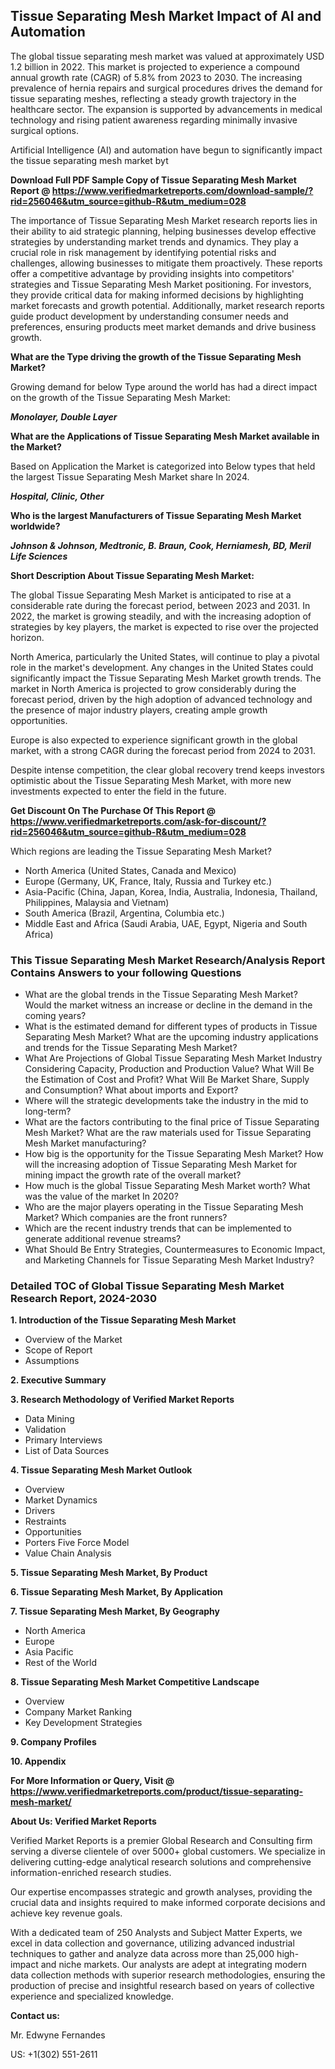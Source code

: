 <h2>Tissue Separating Mesh Market Impact of AI and Automation</h2><p>The global tissue separating mesh market was valued at approximately USD 1.2 billion in 2022. This market is projected to experience a compound annual growth rate (CAGR) of 5.8% from 2023 to 2030. The increasing prevalence of hernia repairs and surgical procedures drives the demand for tissue separating meshes, reflecting a steady growth trajectory in the healthcare sector. The expansion is supported by advancements in medical technology and rising patient awareness regarding minimally invasive surgical options.</p><p>Artificial Intelligence (AI) and automation have begun to significantly impact the tissue separating mesh market byt</p><p id="" class=""><strong>Download Full PDF Sample Copy of Tissue Separating Mesh Market Report @ <a href="https://www.verifiedmarketreports.com/download-sample/?rid=256046&utm_source=github-R&utm_medium=028" target="_blank">https://www.verifiedmarketreports.com/download-sample/?rid=256046&utm_source=github-R&utm_medium=028</a></strong></p><p>The importance of&nbsp;Tissue Separating Mesh Market research reports lies in their ability to aid strategic planning, helping businesses develop effective strategies by understanding market trends and dynamics. They play a crucial role in risk management by identifying potential risks and challenges, allowing businesses to mitigate them proactively. These reports offer a competitive advantage by providing insights into competitors' strategies and Tissue Separating Mesh Market positioning. For investors, they provide critical data for making informed decisions by highlighting market forecasts and growth potential. Additionally, market research reports guide product development by understanding consumer needs and preferences, ensuring products meet market demands and drive business growth.</p><p><strong>What are the&nbsp;Type driving the growth of the Tissue Separating Mesh Market?</strong></p><p id="" class="">Growing demand for below Type around the world has had a direct impact on the growth of the Tissue Separating Mesh Market:</p><em><strong>Monolayer, Double Layer</strong></em></p><strong>What are the&nbsp;Applications&nbsp;of Tissue Separating Mesh Market available in the Market?</strong></p><p id="" class="">Based on Application the Market is categorized into Below types that held the largest Tissue Separating Mesh Market share In 2024.</p><em><strong>Hospital, Clinic, Other</strong></em></p><strong>Who is the largest Manufacturers of Tissue Separating Mesh Market worldwide?</strong></p><p><em><strong>Johnson & Johnson, Medtronic, B. Braun, Cook, Herniamesh, BD, Meril Life Sciences</strong></em></p><p id="" class=""><strong>Short Description About Tissue Separating Mesh Market:</strong></p><p>The global Tissue Separating Mesh Market is anticipated to rise at a considerable rate during the forecast period, between 2023 and 2031. In 2022, the market is growing steadily, and with the increasing adoption of strategies by key players, the market is expected to rise over the projected horizon.</p><p>North America, particularly the United States, will continue to play a pivotal role in the market's development. Any changes in the United States could significantly impact the Tissue Separating Mesh Market growth trends. The market in North America is projected to grow considerably during the forecast period, driven by the high adoption of advanced technology and the presence of major industry players, creating ample growth opportunities.</p><p>Europe is also expected to experience significant growth in the global market, with a strong CAGR during the forecast period from 2024 to 2031.</p><p>Despite intense competition, the clear global recovery trend keeps investors optimistic about the Tissue Separating Mesh Market, with more new investments expected to enter the field in the future.</p><p id="" class=""><strong>Get Discount On The Purchase Of This Report @ <a href="https://www.verifiedmarketreports.com/ask-for-discount/?rid=256046&utm_source=github-R&utm_medium=028" target="_blank">https://www.verifiedmarketreports.com/ask-for-discount/?rid=256046&utm_source=github-R&utm_medium=028</a></strong></p>Which regions are leading the Tissue Separating Mesh Market?</p><ul><li>North America (United States, Canada and Mexico)</li><li>Europe (Germany, UK, France, Italy, Russia and Turkey etc.)</li><li>Asia-Pacific (China, Japan, Korea, India, Australia, Indonesia, Thailand, Philippines, Malaysia and Vietnam)</li><li>South America (Brazil, Argentina, Columbia etc.)</li><li>Middle East and Africa (Saudi Arabia, UAE, Egypt, Nigeria and South Africa)</li></ul><h3 id="" class="">This Tissue Separating Mesh Market Research/Analysis Report Contains Answers to your following Questions</h3><ul><li>What are the global trends in the Tissue Separating Mesh Market? Would the market witness an increase or decline in the demand in the coming years?</li><li>What is the estimated demand for different types of products in Tissue Separating Mesh Market? What are the upcoming industry applications and trends for the Tissue Separating Mesh Market?</li><li>What Are Projections of Global Tissue Separating Mesh Market Industry Considering Capacity, Production and Production Value? What Will Be the Estimation of Cost and Profit? What Will Be Market Share, Supply and Consumption? What about imports and Export?</li><li>Where will the strategic developments take the industry in the mid to long-term?</li><li>What are the factors contributing to the final price of Tissue Separating Mesh Market? What are the raw materials used for Tissue Separating Mesh Market manufacturing?</li><li>How big is the opportunity for the Tissue Separating Mesh Market? How will the increasing adoption of Tissue Separating Mesh Market for mining impact the growth rate of the overall market?</li><li>How much is the global Tissue Separating Mesh Market worth? What was the value of the market In 2020?</li><li>Who are the major players operating in the Tissue Separating Mesh Market? Which companies are the front runners?</li><li>Which are the recent industry trends that can be implemented to generate additional revenue streams?</li><li>What Should Be Entry Strategies, Countermeasures to Economic Impact, and Marketing Channels for Tissue Separating Mesh Market Industry?</li></ul><h3 id="" class="">Detailed TOC of Global Tissue Separating Mesh Market Research Report, 2024-2030</h3><p id="" class=""><strong>1. Introduction of the Tissue Separating Mesh Market</strong></p><ul><li>Overview of the Market</li><li>Scope of Report</li><li>Assumptions</li></ul><p id="" class=""><strong>2. Executive Summary</strong></p><p id="" class=""><strong>3. Research Methodology of Verified Market Reports</strong></p><ul><li>Data Mining</li><li>Validation</li><li>Primary Interviews</li><li>List of Data Sources</li></ul><p id="" class=""><strong>4. Tissue Separating Mesh Market Outlook</strong></p><ul><li>Overview</li><li>Market Dynamics</li><li>Drivers</li><li>Restraints</li><li>Opportunities</li><li>Porters Five Force Model</li><li>Value Chain Analysis</li></ul><p id="" class=""><strong>5. Tissue Separating Mesh Market, By Product</strong></p><p id="" class=""><strong>6. Tissue Separating Mesh Market, By Application</strong></p><p id="" class=""><strong>7. Tissue Separating Mesh Market, By Geography</strong></p><ul><li>North America</li><li>Europe</li><li>Asia Pacific</li><li>Rest of the World</li></ul><p id="" class=""><strong>8. Tissue Separating Mesh Market Competitive Landscape</strong></p><ul><li>Overview</li><li>Company Market Ranking</li><li>Key Development Strategies</li></ul><p id="" class=""><strong>9. Company Profiles</strong></p><p id="" class=""><strong>10. Appendix</strong></p><p id="" class=""><strong>For More Information or Query, Visit @ <a href="https://www.verifiedmarketreports.com/product/tissue-separating-mesh-market/" target="_blank">https://www.verifiedmarketreports.com/product/tissue-separating-mesh-market/</a></strong></p><p id="" class=""><strong>About Us: Verified Market Reports</strong></p><p id="" class="">Verified Market Reports is a premier Global Research and Consulting firm serving a diverse clientele of over 5000+ global customers. We specialize in delivering cutting-edge analytical research solutions and comprehensive information-enriched research studies.</p><p id="" class="">Our expertise encompasses strategic and growth analyses, providing the crucial data and insights required to make informed corporate decisions and achieve key revenue goals.</p><p id="" class="">With a dedicated team of 250 Analysts and Subject Matter Experts, we excel in data collection and governance, utilizing advanced industrial techniques to gather and analyze data across more than 25,000 high-impact and niche markets. Our analysts are adept at integrating modern data collection methods with superior research methodologies, ensuring the production of precise and insightful research based on years of collective experience and specialized knowledge.</p><p id="" class=""><strong>Contact us:</strong></p><p id="" class="">Mr. Edwyne Fernandes</p><p id="" class="">US: +1(302) 551-2611</p>